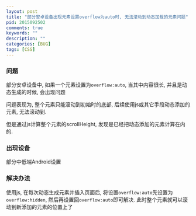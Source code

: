 ```yaml
---
layout: post
title: "部分安卓设备出现元素设置overflow为auto时, 无法滚动到动态加载的元素问题"
pid: 2015092502
comments: true
keywords: ""
description: ""
categories: [BUG]
tags: [CSS]
---
```


### 问题

部分安卓设备中, 如果一个元素设置为`overflow:auto`, 当其中内容很长, 并且是动态生成的时候, 会出现问题

问题表现为, 整个元素只能滚动到初始时的底部, 后续使用js或其它手段动态添加的元素, 无法滚动到.

但是通过js计算整个元素的scrollHeight, 发现是已经把动态添加的元素计算在内的.

### 出现设备

部分中低端Android设置

### 解决办法

使用js, 在每次动态生成元素并插入页面后, 将设置`overflow:auto`先设置为`overflow:hidden`, 然后再设置回`overflow:auto`即可解决.
此时整个元素就可以滚动到新添加的元素的位置上了
